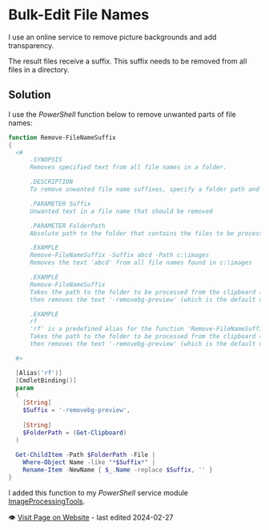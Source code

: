 # Bulk-Edit File Names

I use an online service to remove picture backgrounds and add transparency. 

The result files receive a suffix. This suffix needs to be removed from all files in a directory.

## Solution

I use the *PowerShell* function below to remove unwanted parts of file names:

```powershell
function Remove-FileNameSuffix
{
  <#
      .SYNOPSIS
      Removes specified text from all file names in a folder.

      .DESCRIPTION
      To remove unwanted file name suffixes, specify a folder path and the text you want to remove from all file names.

      .PARAMETER Suffix
      Unwanted text in a file name that should be removed

      .PARAMETER FolderPath
      Absolute path to the folder that contains the files to be processed. If not specified, the path is taken from the clipboard.

      .EXAMPLE
      Remove-FileNameSuffix -Suffix abcd -Path c:\images
      Removes the text 'abcd' from all file names found in c:\images

      .EXAMPLE
      Remove-FileNameSuffix 
      Takes the path to the folder to be processed from the clipboard (make sure you copied the path to the clipboard before),
      then removes the text '-removebg-preview' (which is the default value for -Suffix) from all file names found in that folder

      .EXAMPLE
      rf
      'rf' is a predefined alias for the function 'Remove-FileNameSuffix' and can save typing.
      Takes the path to the folder to be processed from the clipboard (make sure you copied the path to the clipboard before),
      then removes the text '-removebg-preview' (which is the default value for -Suffix) from all file names found in that folder

  #>

  [Alias('rf')]
  [CmdletBinding()]
  param
  (
    [String]
    $Suffix = '-removebg-preview',
  
    [String]
    $FolderPath = (Get-Clipboard)
  )
  
  Get-ChildItem -Path $FolderPath -File |
    Where-Object Name -like "*$Suffix*" |
    Rename-Item -NewName { $_.Name -replace $Suffix, '' }
}
```

I added this function to my *PowerShell* service module [ImageProcessingTools](https://github.com/TobiasPSP/doneland/tree/main/Tools/Software/PowerShell/Image%20Processing/Cropping%20and%20Transparency/.svg%20Files/Modules).

:eye:&nbsp;[Visit Page on Website](https://powershell.one/doneland_test/tools/software/powershell/imageprocessing/filenameediting?682051020426240854) - last edited 2024-02-27
